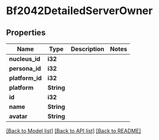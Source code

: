# Bf2042DetailedServerOwner

## Properties

Name | Type | Description | Notes
------------ | ------------- | ------------- | -------------
**nucleus_id** | **i32** |  | 
**persona_id** | **i32** |  | 
**platform_id** | **i32** |  | 
**platform** | **String** |  | 
**id** | **i32** |  | 
**name** | **String** |  | 
**avatar** | **String** |  | 

[[Back to Model list]](../README.md#documentation-for-models) [[Back to API list]](../README.md#documentation-for-api-endpoints) [[Back to README]](../README.md)


